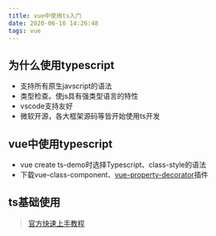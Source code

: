 ```yaml
---
title: vue中使用ts入门
date: 2020-06-16 14:26:48
tags: vue
---
```


## 为什么使用typescript

- 支持所有原生javscript的语法
- 类型检查。使js具有强类型语言的特性
- vscode支持友好
- 微软开源，各大框架源码等皆开始使用ts开发


## vue中使用typescript

- vue create ts-demo时选择Typescript、class-style的语法
- 下载vue-class-component、[vue-property-decorator](https://github.com/kaorun343/vue-property-decorator)插件

## ts基础使用

> [官方快速上手教程](https://www.tslang.cn/docs/handbook/basic-types.html)
